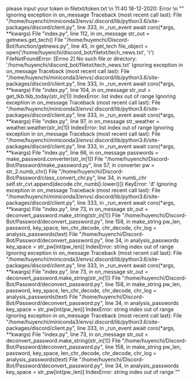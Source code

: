 please input your token in filetxt/token.txt
\n
11:40 18-12-2020: Error 
\n
""
Ignoring exception in on_message
Traceback (most recent call last):
  File "/home/huyenchi/miniconda3/envs/.discord/lib/python3.6/site-packages/discord/client.py", line 333, in _run_event
    await coro(*args, **kwargs)
  File "index.py", line 112, in on_message
    str_out = getnews.get_tech()
  File "/home/huyenchi/Discord-Bot/function/getnews.py", line 45, in get_tech
    file_object = open('/home/huyenchi/discord_bot/filetxt/tech_news.txt', 'r')
FileNotFoundError: [Errno 2] No such file or directory: '/home/huyenchi/discord_bot/filetxt/tech_news.txt'
Ignoring exception in on_message
Traceback (most recent call last):
  File "/home/huyenchi/miniconda3/envs/.discord/lib/python3.6/site-packages/discord/client.py", line 333, in _run_event
    await coro(*args, **kwargs)
  File "index.py", line 104, in on_message
    str_out = get_tkb.tkb_today(str_in[1])
IndexError: list index out of range
Ignoring exception in on_message
Traceback (most recent call last):
  File "/home/huyenchi/miniconda3/envs/.discord/lib/python3.6/site-packages/discord/client.py", line 333, in _run_event
    await coro(*args, **kwargs)
  File "index.py", line 97, in on_message
    str_weather = weather.weather(str_in[1])
IndexError: list index out of range
Ignoring exception in on_message
Traceback (most recent call last):
  File "/home/huyenchi/miniconda3/envs/.discord/lib/python3.6/site-packages/discord/client.py", line 333, in _run_event
    await coro(*args, **kwargs)
  File "index.py", line 66, in on_message
    passwords = make_password.converter(str_in[1])
  File "/home/huyenchi/Discord-Bot/Password/make_password.py", line 57, in converter
    pw = str_2.numb_chr()
  File "/home/huyenchi/Discord-Bot/Password/class_convert_chr.py", line 34, in numb_chr
    self.str_cvt.append(decode.chr_numb[i.lower()])
KeyError: 'đ'
Ignoring exception in on_message
Traceback (most recent call last):
  File "/home/huyenchi/miniconda3/envs/.discord/lib/python3.6/site-packages/discord/client.py", line 333, in _run_event
    await coro(*args, **kwargs)
  File "index.py", line 73, in on_message
    str_out = deconvert_password.make_string(str_in[1])
  File "/home/huyenchi/Discord-Bot/Password/deconvert_password.py", line 158, in make_string
    pw_len, password, key_space, len_chr_decode, chr_decode, chr_log = analysis_passwords(text)
  File "/home/huyenchi/Discord-Bot/Password/deconvert_password.py", line 34, in analysis_passwords
    key_space = str_pw[int(pw_len)]
IndexError: string index out of range
Ignoring exception in on_message
Traceback (most recent call last):
  File "/home/huyenchi/miniconda3/envs/.discord/lib/python3.6/site-packages/discord/client.py", line 333, in _run_event
    await coro(*args, **kwargs)
  File "index.py", line 73, in on_message
    str_out = deconvert_password.make_string(str_in[1])
  File "/home/huyenchi/Discord-Bot/Password/deconvert_password.py", line 158, in make_string
    pw_len, password, key_space, len_chr_decode, chr_decode, chr_log = analysis_passwords(text)
  File "/home/huyenchi/Discord-Bot/Password/deconvert_password.py", line 34, in analysis_passwords
    key_space = str_pw[int(pw_len)]
IndexError: string index out of range
Ignoring exception in on_message
Traceback (most recent call last):
  File "/home/huyenchi/miniconda3/envs/.discord/lib/python3.6/site-packages/discord/client.py", line 333, in _run_event
    await coro(*args, **kwargs)
  File "index.py", line 73, in on_message
    str_out = deconvert_password.make_string(str_in[1])
  File "/home/huyenchi/Discord-Bot/Password/deconvert_password.py", line 158, in make_string
    pw_len, password, key_space, len_chr_decode, chr_decode, chr_log = analysis_passwords(text)
  File "/home/huyenchi/Discord-Bot/Password/deconvert_password.py", line 34, in analysis_passwords
    key_space = str_pw[int(pw_len)]
IndexError: string index out of range
""

